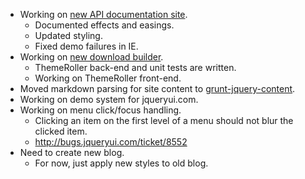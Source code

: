 * Working on [new API documentation site](https://github.com/jquery/api.jqueryui.com).
  * Documented effects and easings.
  * Updated styling.
  * Fixed demo failures in IE.
* Working on [new download builder](https://github.com/jquery/download.jqueryui.com).
  * ThemeRoller back-end and unit tests are written.
  * Working on ThemeRoller front-end.
* Moved markdown parsing for site content to [grunt-jquery-content](https://github.com/jquery/grunt-jquery-content).
* Working on demo system for jqueryui.com.
* Working on menu click/focus handling.
  * Clicking an item on the first level of a menu should not blur the clicked item.
  * http://bugs.jqueryui.com/ticket/8552
* Need to create new blog.
  * For now, just apply new styles to old blog.
